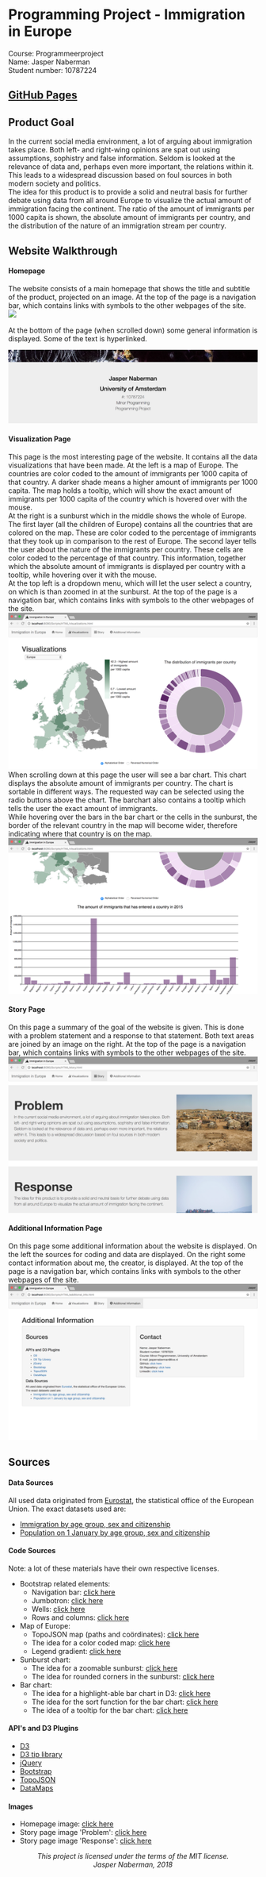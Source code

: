 # Programming Project - Immigration in Europe  
Course: Programmeerproject  
Name: Jasper Naberman  
Student number: 10787224 
  
## [GitHub Pages](https://jaspernaberman.github.io/Programming-Project/Scripts/HTML/index.html)  
  
## Product Goal  
In the current social media environment, a lot of arguing about immigration takes place. Both left- and right-wing opinions are spat out using assumptions, sophistry and false information. Seldom is looked at the relevance of data and, perhaps even more important, the relations within it. This leads to a widespread discussion based on foul sources in both modern society and politics.  
The idea for this product is to provide a solid and neutral basis for further debate using data from all around Europe to visualize the actual amount of immigration facing the continent. The ratio of the amount of immigrants per 1000 capita is shown, the absolute amount of immigrants per country, and the distribution of the nature of an immigration stream per country.  
  
## Website Walkthrough  
#### Homepage  
The website consists of a main homepage that shows the title and subtitle of the product, projected on an image. At the top of the page is a navigation bar, which contains links with symbols to the other webpages of the site.  
![](doc/homepage_(31-01).png)  
  
At the bottom of the page (when scrolled down) some general information is displayed. Some of the text is hyperlinked.  
  
![](doc/homepageBottom_(31-01).png)  
  
#### Visualization Page  
This page is the most interesting page of the website. It contains all the data visualizations that have been made. At the left is a map of Europe. The countries are color coded to the amount of immigrants per 1000 capita of that country. A darker shade means a higher amount of immigrants per 1000 capita. The map holds a tooltip, which will show the exact amount of immigrants per 1000 capita of the country which is hovered over with the mouse.  
At the right is a sunburst which in the middle shows the whole of Europe. The first layer (all the children of Europe) contains all the countries that are colored on the map. These are color coded to the percentage of immigrants that they took up in comparison to the rest of Europe. The second layer tells the user about the nature of the immigrants per country. These cells are color coded to the percentage of that country. This information, together which the absolute amount of immigrants is displayed per country with a tooltip, while hovering over it with the mouse.  
At the top left is a dropdown menu, which will let the user select a country, on which is than zoomed in at the sunburst. At the top of the page is a navigation bar, which contains links with symbols to the other webpages of the site.  
![](doc/vispage1_(31-01).png)  
When scrolling down at this page the user will see a bar chart. This chart displays the absolute amount of immigrants per country. The chart is sortable in different ways. The requested way can be selected using the radio buttons above the chart. The barchart also contains a tooltip which tells the user the exact amount of immigrants.  
While hovering over the bars in the bar chart or the cells in the sunburst, the border of the relevant country in the map will become wider, therefore indicating where that country is on the map.  
![](doc/vispage2_(31-01).png)  
  
#### Story Page  
On this page a summary of the goal of the website is given. This is done with a problem statement and a response to that statement. Both text areas are joined by an image on the right. At the top of the page is a navigation bar, which contains links with symbols to the other webpages of the site.  
![](doc/storypage_(31-01).png)  
  
#### Additional Information Page  
On this page some additional information about the website is displayed. On the left the sources for coding and data are displayed. On the right some contact information about me, the creator, is displayed. At the top of the page is a navigation bar, which contains links with symbols to the other webpages of the site.  
![](doc/addinfopage_(31-01).png)  
  
## Sources  
#### Data Sources  
All used data originated from [Eurostat](http://ec.europa.eu/eurostat), the statistical office of the European Union. The exact datasets used are:
* [Immigration by age group, sex and citizenship](http://appsso.eurostat.ec.europa.eu/nui/show.do?dataset=migr_imm1ctz&lang=en)
* [Population on 1 January by age group, sex and citizenship](http://appsso.eurostat.ec.europa.eu/nui/show.do?dataset=migr_pop1ctz&lang=en)  
  
#### Code Sources  
Note: a lot of these materials have their own respective licenses.
* Bootstrap related elements:
    * Navigation bar: [click here](https://www.w3schools.com/bootstrap/bootstrap_navbar.asp)
    * Jumbotron: [click here](https://www.w3schools.com/bootstrap/bootstrap_jumbotron_header.asp)
    * Wells: [click here](https://www.w3schools.com/bootstrap/bootstrap_wells.asp)
    * Rows and columns: [click here](https://www.w3schools.com/bootstrap/bootstrap_grid_basic.asp)
* Map of Europe:
    * TopoJSON map (paths and coördinates): [click here](https://github.com/leakyMirror/map-of-europe/blob/master/TopoJSON/europe.topojson)
    * The idea for a color coded map: [click here](http://datamaps.github.io/)
    * Legend gradient: [click here](https://www.w3schools.com/tags/canvas_createlineargradient.asp)
* Sunburst chart:
    * The idea for a zoomable sunburst: [click here](https://bl.ocks.org/mbostock/4348373)
    * The idea for rounded corners in the sunburst: [click here](https://bl.ocks.org/mbostock/aff9e559c5c9968b7ac6)
* Bar chart:
    * The idea for a highlight-able bar chart in D3: [click here](https://bost.ocks.org/mike/bar/3/)
    * The idea for the sort function for the bar chart: [click here](https://bl.ocks.org/mbostock/3885705)
    * The idea of a tooltip for the bar chart: [click here](http://bl.ocks.org/Caged/6476579)
  
#### API's and D3 Plugins  
* [D3](https://d3js.org)
* [D3 tip library](https://labratrevenge.com/d3-tip/javascripts/d3.tip.v0.6.3.js)
* [jQuery](https://jquery.com)
* [Bootstrap](https://getbootstrap.com)
* [TopoJSON](https://github.com/topojson/topojson)
* [DataMaps](https://datamaps.github.io/)  
  
#### Images
* Homepage image: [click here](https://www.chathamhouse.org/expert/comment/syrian-refugees-are-not-security-threat-they-are-feared-be)
* Story page image 'Problem': [click here](https://pixabay.com/nl/eritrea-landschap-tenten-hutten-105081/)
* Story page image 'Response': [click here](https://commons.wikimedia.org/wiki/File:Refugees_on_a_boat_crossing_the_Mediterranean_sea,_heading_from_Turkish_coast_to_the_northeastern_Greek_island_of_Lesbos,_29_January_2016.jpg)
  
  
<p align="center"><i>
This project is licensed under the terms of the MIT license.</br>
Jasper Naberman, 2018
</i></p>